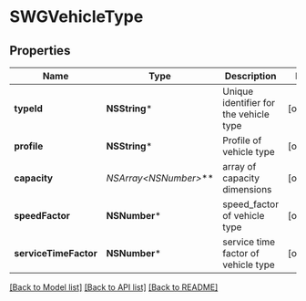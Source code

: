 # SWGVehicleType

## Properties
Name | Type | Description | Notes
------------ | ------------- | ------------- | -------------
**typeId** | **NSString*** | Unique identifier for the vehicle type | [optional] 
**profile** | **NSString*** | Profile of vehicle type | [optional] 
**capacity** | **NSArray&lt;NSNumber*&gt;*** | array of capacity dimensions | [optional] 
**speedFactor** | **NSNumber*** | speed_factor of vehicle type | [optional] 
**serviceTimeFactor** | **NSNumber*** | service time factor of vehicle type | [optional] 

[[Back to Model list]](../README.md#documentation-for-models) [[Back to API list]](../README.md#documentation-for-api-endpoints) [[Back to README]](../README.md)


